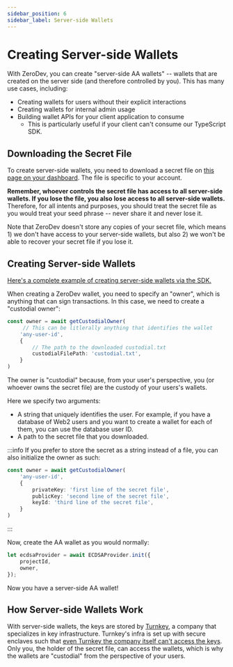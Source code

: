 ```yaml
---
sidebar_position: 6
sidebar_label: Server-side Wallets
---
```


# Creating Server-side Wallets

With ZeroDev, you can create "server-side AA wallets" -- wallets that are created on the server side (and therefore controlled by you).  This has many use cases, including:

- Creating wallets for users without their explicit interactions
- Creating wallets for internal admin usage
- Building wallet APIs for your client application to consume
  - This is particularly useful if your client can't consume our TypeScript SDK.

## Downloading the Secret File

To create server-side wallets, you need to download a secret file on [this page on your dashboard](https://dashboard.zerodev.app/custodial).  The file is specific to your account.

**Remember, whoever controls the secret file has access to all server-side wallets.  If you lose the file, you also lose access to all server-side wallets.**  Therefore, for all intents and purposes, you should treat the secret file as you would treat your seed phrase -- never share it and never lose it.

Note that ZeroDev doesn't store any copies of your secret file, which means 1) we don't have access to your server-side wallets, but also 2) we won't be able to recover your secret file if you lose it.

## Creating Server-side Wallets

[Here's a complete example of creating server-side wallets via the SDK.](https://github.com/zerodevapp/custodial-example)

When creating a ZeroDev wallet, you need to specify an "owner", which is anything that can sign transactions.  In this case, we need to create a "custodial owner":

```typescript
const owner = await getCustodialOwner(
     // This can be litlerally anything that identifies the wallet
    'any-user-id',
    {
        // The path to the downloaded custodial.txt
        custodialFilePath: 'custodial.txt',
    }
)
```

The owner is "custodial" because, from your user's perspective, you (or whoever owns the secret file) are the custody of your users's wallets. 

Here we specify two arguments:

- A string that uniquely identifies the user.  For example, if you have a database of Web2 users and you want to create a wallet for each of them, you can use the database user ID.
- A path to the secret file that you downloaded.

:::info
If you prefer to store the secret as a string instead of a file, you can also initialize the owner as such:

```typescript
const owner = await getCustodialOwner(
    'any-user-id',
    {
        privateKey: 'first line of the secret file',
        publicKey: 'second line of the secret file',
        keyId: 'third line of the secret file',
    }
)
```
:::

Now, create the AA wallet as you would normally:

```typescript
let ecdsaProvider = await ECDSAProvider.init({
    projectId,
    owner,
});
```

Now you have a server-side AA wallet!

## How Server-side Wallets Work

With server-side wallets, the keys are stored by [Turnkey](https://www.turnkey.io/), a company that specializes in key infrastructure.  Turnkey's infra is set up with secure enclaves such that [even Turnkey the company itself can't access the keys](https://docs.turnkey.com/security/non-custodial-key-mgmt).  Only you, the holder of the secret file, can access the wallets, which is why the wallets are "custodial" from the perspective of your users.
